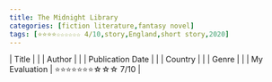 ```yaml
---
title: The Midnight Library
categories: [fiction literature,fantasy novel]
tags: [⭐⭐⭐⭐☆☆☆☆☆☆ 4/10,story,England,short story,2020]
---
```


| Title |  |
| Author |  |
| Publication Date |   |
| Country |  |
| Genre |   |
| My Evaluation | ⭐⭐⭐⭐⭐⭐⭐☆☆☆ 7/10  |
        